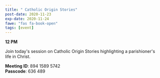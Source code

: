 ```yaml
---
title: " Catholic Origin Stories"
post-date: 2020-11-23
exp-date: 2020-11-24
fawe: "fas fa-book-open"
tags: [event]
---
```

**12 PM**

Join today's session on Catholic Origin Stories highlighting a parishioner's life in Christ.

<p class="text-danger"><b>Meeting ID</b>: 894 1589 5742
<br>
<b>Passcode</b>: 636 489
</p>